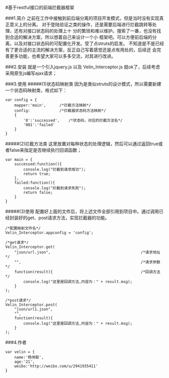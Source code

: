 #基于restful接口的前端拦截器框架

###1.简介
		之前在工作中接触到前后端分离的项目开发模式，但是当时没有实现真正意义上的分离。
	对于登陆验证之类的操作，还是需要后端进行拦截跳转等处理，还有对接口状态码的处理上十
	分的繁琐和难以维护。搜索了一番，也没有找到合适的解决方案，所以想着自己来设计一个小
	框架吧。可以方便前后端的分离，以及对接口状态码的可配置化开发。受了点struts的启发。
	不知道是不是已经有了更合适的主流的解决方案，反正自己写着感觉还是点有用处的，后续还
	会完善更多功能，也希望大家可以多多交流，对其进行改进。
	
###2.安装
	就是一个引入jquery.js 以及 Velin_Interceptor.js 就ok了，后续考虑采用原生js编写ajax请求；
	
###3.使用
#####(1)状态码映射类
因为是类似struts的设计模式，所以需要新建一个状态码映射类，格式如下：


	var config = {
		mapper:'main',		/*拦截方法映射*/
		config:				/*拦截器状态码方法映射*/
		{
			'0':'successed',	/*状态码，对应的拦截方法名*/
			'001':'failed'
		}
	}

#####(2)拦截方法类
这里放置对每种状态的处理逻辑，然后可以通过返回true或者false来指定是否继续执行回调函数；

	var main = {
		successed:function(){
			console.log("拦截到请求成功");
			return true;
		},
		failed:function(){
			console.log("拦截到请求失败");
			return false;
		}
	}
	
#####(3)使用
配置好上面的文件后，将上述文件全部引用到项目中。通过调用已经封装好的get、post请求方法，实现拦截器的功能。

	/*配置映射文件名*/
	Velin_Interceptor.appconfig = 'config';
	
	/*get请求*/
	Velin_Interceptor.get(
		"json/url.json",										/*请求地址*/
		"",														/*请求参数*/
		function(result){										/*回调方法*/
			console.log("这里是回调方法,内容为：" + result.msg);
		}
	);
	
	/*post请求*/
	Velin_Interceptor.post(
		"json/url1.json",
		"",
		function(result){
			console.log("这里是回调方法,内容为：" + result.msg);
		}
	);
	
###4.作者
	
	var velin = {
		name:'杨伟聪',
		age:'21',
		weibo:'http://weibo.com/u/2941935411'
	}
